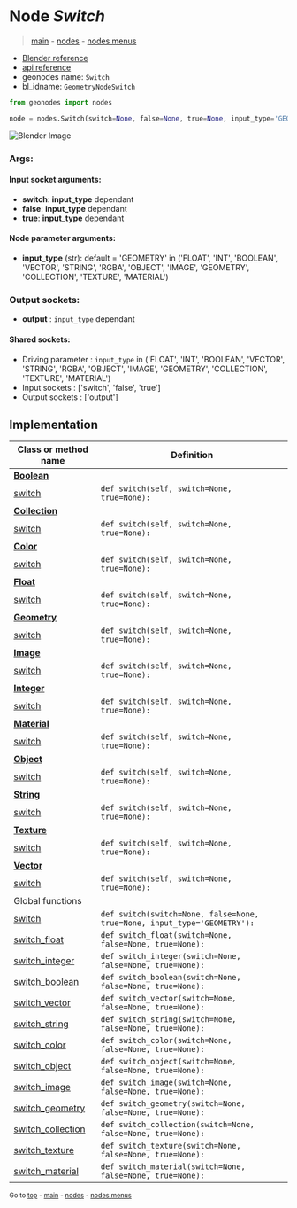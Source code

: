 # Node *Switch*

> [main](../index.md) - [nodes](nodes.md) - [nodes menus](nodes_menus.md)

- [Blender reference](https://docs.blender.org/manual/en/latest/modeling/geometry_nodes/utilities/switch.html)
- [api reference](https://docs.blender.org/api/current/bpy.types.GeometryNodeSwitch.html)
- geonodes name: `Switch`
- bl_idname: `GeometryNodeSwitch`

```python
from geonodes import nodes

node = nodes.Switch(switch=None, false=None, true=None, input_type='GEOMETRY')
```

![Blender Image](https://docs.blender.org/manual/en/latest/_images/node-types_GeometryNodeSwitch.webp)

### Args:

#### Input socket arguments:

- **switch**: **input_type** dependant
- **false**: **input_type** dependant
- **true**: **input_type** dependant

#### Node parameter arguments:

- **input_type** (str): default = 'GEOMETRY' in ('FLOAT', 'INT', 'BOOLEAN', 'VECTOR', 'STRING', 'RGBA', 'OBJECT', 'IMAGE', 'GEOMETRY', 'COLLECTION', 'TEXTURE', 'MATERIAL')

### Output sockets:

- **output** : ``input_type`` dependant

#### Shared sockets:

- Driving parameter : ``input_type`` in ('FLOAT', 'INT', 'BOOLEAN', 'VECTOR', 'STRING', 'RGBA', 'OBJECT', 'IMAGE', 'GEOMETRY', 'COLLECTION', 'TEXTURE', 'MATERIAL')
- Input sockets  : ['switch', 'false', 'true']
- Output sockets : ['output']
## Implementation

| Class or method name | Definition |
|----------------------|------------|
| **[Boolean](Boolean.md)** |
| [switch](Boolean.md#switch) | `def switch(self, switch=None, true=None):` |
| **[Collection](Collection.md)** |
| [switch](Collection.md#switch) | `def switch(self, switch=None, true=None):` |
| **[Color](Color.md)** |
| [switch](Color.md#switch) | `def switch(self, switch=None, true=None):` |
| **[Float](Float.md)** |
| [switch](Float.md#switch) | `def switch(self, switch=None, true=None):` |
| **[Geometry](Geometry.md)** |
| [switch](Geometry.md#switch) | `def switch(self, switch=None, true=None):` |
| **[Image](Image.md)** |
| [switch](Image.md#switch) | `def switch(self, switch=None, true=None):` |
| **[Integer](Integer.md)** |
| [switch](Integer.md#switch) | `def switch(self, switch=None, true=None):` |
| **[Material](Material.md)** |
| [switch](Material.md#switch) | `def switch(self, switch=None, true=None):` |
| **[Object](Object.md)** |
| [switch](Object.md#switch) | `def switch(self, switch=None, true=None):` |
| **[String](String.md)** |
| [switch](String.md#switch) | `def switch(self, switch=None, true=None):` |
| **[Texture](Texture.md)** |
| [switch](Texture.md#switch) | `def switch(self, switch=None, true=None):` |
| **[Vector](Vector.md)** |
| [switch](Vector.md#switch) | `def switch(self, switch=None, true=None):` |
| Global functions |
| [switch](functions.md#switch) | `def switch(switch=None, false=None, true=None, input_type='GEOMETRY'):` |
| [switch_float](functions.md#switch_float) | `def switch_float(switch=None, false=None, true=None):` |
| [switch_integer](functions.md#switch_integer) | `def switch_integer(switch=None, false=None, true=None):` |
| [switch_boolean](functions.md#switch_boolean) | `def switch_boolean(switch=None, false=None, true=None):` |
| [switch_vector](functions.md#switch_vector) | `def switch_vector(switch=None, false=None, true=None):` |
| [switch_string](functions.md#switch_string) | `def switch_string(switch=None, false=None, true=None):` |
| [switch_color](functions.md#switch_color) | `def switch_color(switch=None, false=None, true=None):` |
| [switch_object](functions.md#switch_object) | `def switch_object(switch=None, false=None, true=None):` |
| [switch_image](functions.md#switch_image) | `def switch_image(switch=None, false=None, true=None):` |
| [switch_geometry](functions.md#switch_geometry) | `def switch_geometry(switch=None, false=None, true=None):` |
| [switch_collection](functions.md#switch_collection) | `def switch_collection(switch=None, false=None, true=None):` |
| [switch_texture](functions.md#switch_texture) | `def switch_texture(switch=None, false=None, true=None):` |
| [switch_material](functions.md#switch_material) | `def switch_material(switch=None, false=None, true=None):` |

<sub>Go to [top](#node-Switch) - [main](../index.md) - [nodes](nodes.md) - [nodes menus](nodes_menus.md)</sub>

